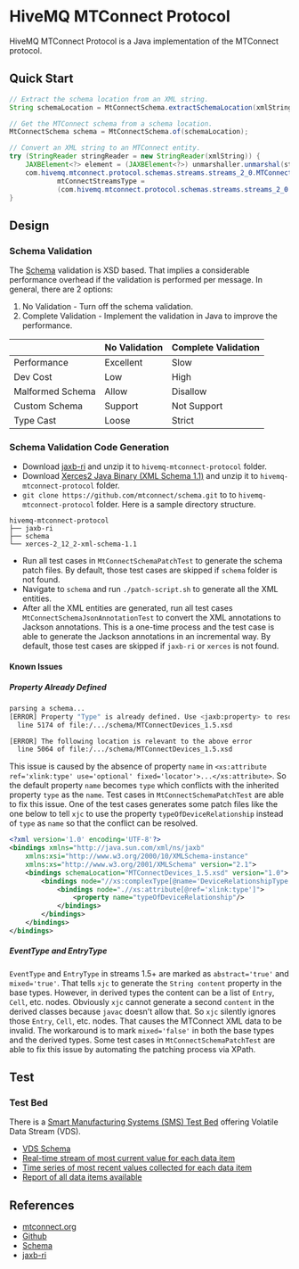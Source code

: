 # HiveMQ MTConnect Protocol

HiveMQ MTConnect Protocol is a Java implementation of the MTConnect protocol.

## Quick Start

```java
// Extract the schema location from an XML string.
String schemaLocation = MtConnectSchema.extractSchemaLocation(xmlString);

// Get the MTConnect schema from a schema location.
MtConnectSchema schema = MtConnectSchema.of(schemaLocation);

// Convert an XML string to an MTConnect entity.
try (StringReader stringReader = new StringReader(xmlString)) {
    JAXBElement<?> element = (JAXBElement<?>) unmarshaller.unmarshal(stringReader);
    com.hivemq.mtconnect.protocol.schemas.streams.streams_2_0.MTConnectStreamsType
            mtConnectStreamsType =
            (com.hivemq.mtconnect.protocol.schemas.streams.streams_2_0.MTConnectStreamsType) element.getValue();
}
```

## Design

### Schema Validation

The [Schema](https://github.com/mtconnect/schema) validation is XSD based. That implies a considerable performance overhead if the validation is performed per message. In general, there are 2 options:

1. No Validation - Turn off the schema validation.
2. Complete Validation - Implement the validation in Java to improve the performance.

|                  | No Validation | Complete Validation |
| ---------------- | ------------- | ------------------- |
| Performance      | Excellent     | Slow                |
| Dev Cost         | Low           | High                |
| Malformed Schema | Allow         | Disallow            |
| Custom Schema    | Support       | Not Support         |
| Type Cast        | Loose         | Strict              |

### Schema Validation Code Generation

- Download [jaxb-ri](https://eclipse-ee4j.github.io/jaxb-ri/) and unzip it to `hivemq-mtconnect-protocol` folder.
- Download [Xerces2 Java Binary (XML Schema 1.1)](https://xerces.apache.org/mirrors.cgi) and unzip it to `hivemq-mtconnect-protocol` folder.
- `git clone https://github.com/mtconnect/schema.git` to to `hivemq-mtconnect-protocol` folder. Here is a sample directory structure.

```
hivemq-mtconnect-protocol
├── jaxb-ri
├── schema
└── xerces-2_12_2-xml-schema-1.1
```

- Run all test cases in `MtConnectSchemaPatchTest` to generate the schema patch files. By default, those test cases are skipped if `schema` folder is not found.
- Navigate to `schema` and run `./patch-script.sh` to generate all the XML entities.
- After all the XML entities are generated, run all test cases `MtConnectSchemaJsonAnnotationTest` to convert the XML annotations to Jackson annotations. This is a one-time process and the test case is able to generate the Jackson annotations in an incremental way. By default, those test cases are skipped if `jaxb-ri` or `xerces` is not found.

#### Known Issues

##### Property Already Defined

```sh
parsing a schema...
[ERROR] Property "Type" is already defined. Use <jaxb:property> to resolve this conflict.
  line 5174 of file:/.../schema/MTConnectDevices_1.5.xsd

[ERROR] The following location is relevant to the above error
  line 5064 of file:/.../schema/MTConnectDevices_1.5.xsd
```

This issue is caused by the absence of property `name` in `<xs:attribute ref='xlink:type' use='optional' fixed='locator'>...</xs:attribute>`. So the default property `name` becomes `type` which conflicts with the inherited property `type` as the `name`. Test cases in `MtConnectSchemaPatchTest` are able to fix this issue. One of the test cases generates some patch files like the one below to tell `xjc` to use the property `typeOfDeviceRelationship` instead of `type` as `name` so that the conflict can be resolved.

```xml
<?xml version='1.0' encoding='UTF-8'?>
<bindings xmlns="http://java.sun.com/xml/ns/jaxb"
    xmlns:xsi="http://www.w3.org/2000/10/XMLSchema-instance"
    xmlns:xs="http://www.w3.org/2001/XMLSchema" version="2.1">
    <bindings schemaLocation="MTConnectDevices_1.5.xsd" version="1.0">
        <bindings node="//xs:complexType[@name='DeviceRelationshipType']">
            <bindings node=".//xs:attribute[@ref='xlink:type']">
                <property name="typeOfDeviceRelationship"/>
            </bindings>
        </bindings>
    </bindings>
</bindings>
```

##### EventType and EntryType

`EventType` and `EntryType` in streams 1.5+ are marked as `abstract='true'` and `mixed='true'`. That tells `xjc` to generate the `String content` property in the base types. However, in derived types the content can be a list of `Entry`, `Cell`, etc. nodes. Obviously `xjc` cannot generate a second `content` in the derived classes because `javac` doesn't allow that. So `xjc` silently ignores those `Entry`, `Cell`, etc. nodes. That causes the MTConnect XML data to be invalid. The workaround is to mark `mixed='false'` in both the base types and the derived types. Some test cases in `MtConnectSchemaPatchTest` are able to fix this issue by automating the patching process via XPath.

## Test

### Test Bed

There is a [Smart Manufacturing Systems (SMS) Test Bed](https://www.nist.gov/laboratories/tools-instruments/smart-manufacturing-systems-sms-test-bed) offering Volatile Data Stream (VDS).

- [VDS Schema](https://smstestbed.nist.gov/vds)
- [Real-time stream of most current value for each data item](https://smstestbed.nist.gov/vds/current)
- [Time series of most recent values collected for each data item](https://smstestbed.nist.gov/vds/sample)
- [Report of all data items available](https://smstestbed.nist.gov/vds/probe)

## References

- [mtconnect.org](https://www.mtconnect.org/)
- [Github](http://www.github.com/mtconnect)
- [Schema](https://github.com/mtconnect/schema)
- [jaxb-ri](https://eclipse-ee4j.github.io/jaxb-ri/)
